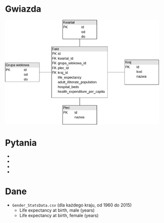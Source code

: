 # Gwiazda
![graf](graf.png)

# Pytania

*
*
*
*

# Dane
* `Gender_StatsData.csv` (dla każdego kraju, od 1960 do 2015)
  * Life expectancy at birth, male (years)
  * Life expectancy at birth, female (years)
